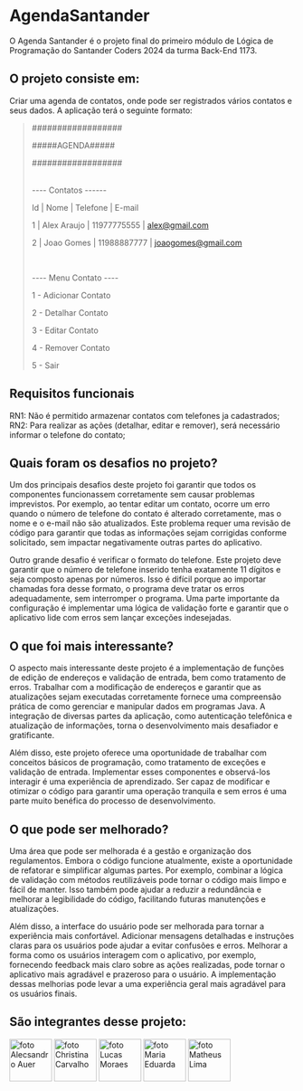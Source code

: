 # AgendaSantander


O Agenda Santander é o projeto final do primeiro módulo de Lógica de Programação do Santander Coders 2024 da turma Back-End 1173.

## O projeto consiste em:

Criar uma agenda de contatos, onde pode ser registrados vários contatos e seus dados. A aplicação terá o
seguinte formato:

>
>##################
> 
>#####AGENDA#####
> 
>##################
>
> 
> <br>
>---- Contatos ------
> 
>Id | Nome | Telefone | E-mail
> 
>1 | Alex Araujo | 11977775555 | alex@gmail.com
> 
>2 | Joao Gomes | 11988887777 | joaogomes@gmail.com
> 
> <br>
>
>----  Menu Contato ----
> 
>1 - Adicionar Contato
> 
>2 - Detalhar Contato
> 
>3 - Editar Contato
> 
>4 - Remover Contato
> 
>5 - Sair
> 
>


## Requisitos funcionais

RN1: Não é permitido armazenar contatos com telefones ja cadastrados; <br>
RN2: Para realizar as ações (detalhar, editar e remover), será necessário informar o telefone do contato;

## Quais foram os desafios no projeto?

Um dos principais desafios deste projeto foi garantir que todos os componentes funcionassem corretamente sem causar problemas imprevistos. Por exemplo, ao tentar editar um contato, ocorre um erro quando o número de telefone do contato é alterado corretamente, mas o nome e o e-mail não são atualizados. Este problema requer uma revisão de código para garantir que todas as informações sejam corrigidas conforme solicitado, sem impactar negativamente outras partes do aplicativo.

Outro grande desafio é verificar o formato do telefone. Este projeto deve garantir que o número de telefone inserido tenha exatamente 11 dígitos e seja composto apenas por números. Isso é difícil porque ao importar chamadas fora desse formato, o programa deve tratar os erros adequadamente, sem interromper o programa. Uma parte importante da configuração é implementar uma lógica de validação forte e garantir que o aplicativo lide com erros sem lançar exceções indesejadas.

## O que foi mais interessante?

O aspecto mais interessante deste projeto é a implementação de funções de edição de endereços e validação de entrada, bem como tratamento de erros. Trabalhar com a modificação de endereços e garantir que as atualizações sejam executadas corretamente fornece uma compreensão prática de como gerenciar e manipular dados em programas Java. A integração de diversas partes da aplicação, como autenticação telefônica e atualização de informações, torna o desenvolvimento mais desafiador e gratificante.

Além disso, este projeto oferece uma oportunidade de trabalhar com conceitos básicos de programação, como tratamento de exceções e validação de entrada. Implementar esses componentes e observá-los interagir é uma experiência de aprendizado. Ser capaz de modificar e otimizar o código para garantir uma operação tranquila e sem erros é uma parte muito benéfica do processo de desenvolvimento.

## O que pode ser melhorado?

Uma área que pode ser melhorada é a gestão e organização dos regulamentos. Embora o código funcione atualmente, existe a oportunidade de refatorar e simplificar algumas partes. Por exemplo, combinar a lógica de validação com métodos reutilizáveis ​​pode tornar o código mais limpo e fácil de manter. Isso também pode ajudar a reduzir a redundância e melhorar a legibilidade do código, facilitando futuras manutenções e atualizações.

Além disso, a interface do usuário pode ser melhorada para tornar a experiência mais confortável. Adicionar mensagens detalhadas e instruções claras para os usuários pode ajudar a evitar confusões e erros. Melhorar a forma como os usuários interagem com o aplicativo, por exemplo, fornecendo feedback mais claro sobre as ações realizadas, pode tornar o aplicativo mais agradável e prazeroso para o usuário. A implementação dessas melhorias pode levar a uma experiência geral mais agradável para os usuários finais.

## São integrantes desse projeto:

[<img alt="foto Alecsandro Auer" height="75px" src="https://avatars.githubusercontent.com/u/54159302?v=4" width="75px"/>](https://github.com/aleschopf)
[<img alt="foto Christina Carvalho" height="75px" src="https://avatars.githubusercontent.com/u/175761726?v=4" width="75px"/>](https://github.com/ChristinaC-dev)
[<img alt="foto Lucas Moraes" height="75px" src="https://avatars.githubusercontent.com/u/106927402?v=4" width="75px"/>](https://github.com/lsmoraes16)
[<img alt="foto Maria Eduarda" height="75px" src="https://avatars.githubusercontent.com/u/134453107?v=4" width="75px"/>](https://github.com/mariaemrqs)
[<img alt="foto Matheus Lima" height="75px" src="https://avatars.githubusercontent.com/u/102155883?v=4" width="75px"/>](https://github.com/mathlimam)
